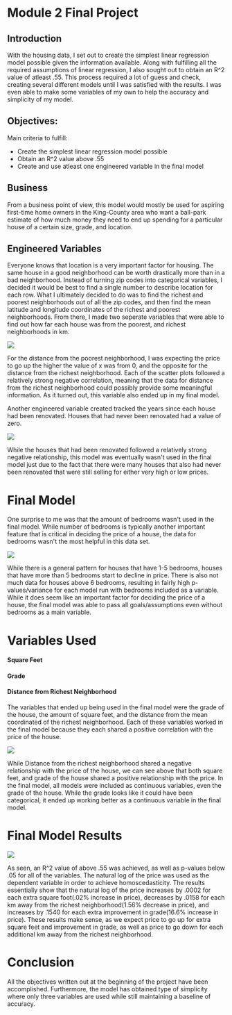 
# Module 2 Final Project



## Introduction


With the housing data, I set out to create the simplest linear regression model possible given the information available. Along with fulfilling all the required assumptions of linear regression, I also sought out to obtain an R^2 value of atleast .55. This process required a lot of guess and check, creating several different models until I was satisfied with the results. I was even able to make some variables of my own to help the accuracy and simplicity of my model. 


## Objectives:


Main criteria to fulfill:
* Create the simplest linear regression model possible
* Obtain an R^2 value above .55
* Create and use atleast one engineered variable in the final model


## Business


From a business point of view, this model would mostly be used for aspiring first-time home owners in the King-County area who want a ball-park estimate of how much money they need to end up spending for a particular house of a certain size, grade, and location.



## Engineered Variables



Everyone knows that location is a very important factor for housing. The same house in a good neighborhood can be worth drastically more than in a bad neighborhood. Instead of turning zip codes into categorical variables, I decided it would be best to find a single number to describe location for each row. What I ultimately decided to do was to find the richest and poorest neighborhoods out of all the zip codes, and then find the mean latitude and longitude coordinates of the richest and poorest neighborhoods. From there, I made two seperate variables that were able to find out how far each house was from the poorest, and richest neighborhoods in km. 

<img src="Pictures/distance variable.png">


For the distance from the poorest neighborhood, I was expecting the price to go up the higher the value of x was from 0, and the opposite for the distance from the richest neighborhood. Each of the scatter plots followed a relatively strong negative correlation, meaning that the data for distance from the richest neighborhood could possibly provide some meaningful information. As it turned out, this variable also ended up in my final model.


Another engineered variable created tracked the years since each house had been renovated. Houses that had never been renovated had a value of zero.


<img src="Pictures/Renovation.png">

While the houses that had been renovated followed a relatively strong negative relationship, this model was eventually wasn't used in the final model just due to the fact that there were many houses that also had never been renovated that were still selling for either very high or low prices.




# Final Model



One surprise to me was that the amount of bedrooms wasn't used in the final model. While number of bedrooms is typically another important feature that is critical in deciding the price of a house, the data for bedrooms wasn't the most helpful in this data set. 


<img src="Pictures/Bedrooms.png">



While there is a general pattern for houses that have 1-5 bedrooms, houses that have more than 5 bedrooms start to decline in price. There is also not much data for houses above 6 bedrooms, resulting in fairly high p-values/variance for each model run with bedrooms included as a variable. While it does seem like an important factor for deciding the price of a house, the final model was able to pass all goals/assumptions even without bedrooms as a main variable.


# Variables Used

#### Square Feet
#### Grade
#### Distance from Richest Neighborhood



The variables that ended up being used in the final model were the grade of the house, the amount of square feet, and the distance from the mean coordinated of the richest neighborhood. Each of these variables worked in the final model because they each shared a positive correlation with the price of the house. 


<img src="Pictures/Final_Variables.png">


While Distance from the richest neighborhood shared a negative relationship with the price of the house, we can see above that both square feet, and grade of the house shared a positive relationship with the price. In the final model, all models were included as continuous variables, even the grade of the house. While the grade looks like it could have been categorical, it ended up working better as a continuous variable in the final model. 



# Final Model Results


<img src="Pictures/Results.png">


As seen, an R^2 value of above .55 was achieved, as well as p-values below .05 for all of the variables. The natural log of the price was used as the dependent variable in order to achieve homoscedasticity. The results essentially show that the natural log of the price increases by .0002 for each extra square foot(.02% increase in price), decreases by .0158 for each km away from the richest neighborhood(1.56% decrease in price), and increases by .1540 for each extra improvement in grade(16.6% increase in price). These results make sense, as we expect price to go up for extra square feet and improvement in grade, as well as price to go down for each additional km away from the richest neighborhood.


# Conclusion 


All the objectives written out at the beginning of the project have been accomplished. Furthermore, the model has obtained type of simplicity where only three variables are used while still maintaining a baseline of accuracy. 